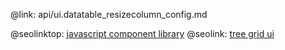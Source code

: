 @link: api/ui.datatable_resizecolumn_config.md

@seolinktop: [javascript component library](https://webix.com)
@seolink: [tree grid ui](https://webix.com/widget/treetable/)